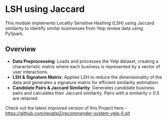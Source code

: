 # LSH using Jaccard

This module implements Locality Sensitive Hashing (LSH) using Jaccard similarity to identify similar businesses from Yelp review data using PySpark.

## Overview

- **Data Preprocessing**: Loads and processes the Yelp dataset, creating a characteristic matrix where each business is represented by a vector of user interactions.
- **LSH & Signature Matrix**: Applies LSH to reduce the dimensionality of the data and generates a signature matrix for efficient similarity estimation.
- **Candidate Pairs & Jaccard Similarity**: Generates candidate business pairs and calculates their Jaccard similarity. Pairs with a similarity ≥ 0.5 are retained.

Check out the latest improved version of this Project here - https://github.com/revatip2/recommender-system-yelp-II.git 
